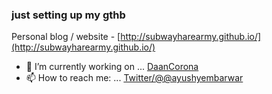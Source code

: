 ### just setting up my gthb

Personal blog / website - [http://subwayharearmy.github.io/](http://subwayharearmy.github.io/)

- 🔭 I’m currently working on ... [DaanCorona](https://daancorona.tech)
- 📫 How to reach me: ... [Twitter/@@ayushyembarwar](https://twitter.com/AyushYembarwar)
